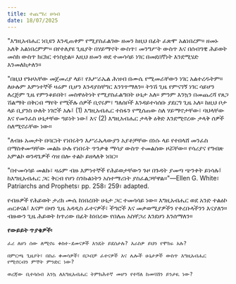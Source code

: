 ```yaml
---
title: ተጨማሪ ሀሳብ
date: 18/07/2025
---
```


"እግዚአብሔር ነቢዩን እንዲጠቀም የሚያስፈልገው ዘመን ከዚህ በፊት ፈጽሞ አልነበረም። ዘመኑ አለቅ አልነበረምም። በየተለያዩ ጊዜያት በሃይማኖት ውስጥ፣ መንግሥት ውስጥ እና በሰብዓዊ ሕይወት መስክ ውስጥ ክርክር ተነስቷል። እዚህ ዘመን ወደ ተመሳሳይ ነገር በመደበኛነት እንደሚሄድ እንመለከታለን።

"በዚህ የጉዞአቸው መጀመሪያ ላይ፣ የእሥራኤል ሕዝብ በሙሴ የሚመራቸውን ነገር አልተረዱትም። ለሁሉም እምነተኞች ዛሬም ቢሆን እንዳያስቸግር እንገጥማለን። ትንሽ ጊዜ የምናገኝ ነገር ሳይሆን ለረጅም ጊዜ የምንቆይበት፣ መስዋዕትነት የሚያስፈልግበት ሁኔታ አለ። ምንም እንኳን በመጨረሻ የጸጋ ሽልማት በቅርብ ማየት የሚችሉ ሰዎች ቢኖሩም፣ ግለሰቦች እንዳይተሳሰቡ ያደርግ ጊዜ አለ። ከዚህ ቦታ ላይ ቢያንስ ሁለት ነገሮች አሉ፤ (1) እግዚአብሔር ተስፋን የሚሰጠው ስለ ሃይማኖታቸው፣ ባህላቸው እና የመንፈስ ሁኔታቸው ዓይነት ነው፤ እና (2) እግዚአብሔር ታላቅ ዕቅድ እንደሚኖረው ታላቅ ሰዎች ስለሚኖራቸው ነው።

"ለብዙ አመታት በባርነት የነበሩትን እሥራኤላውያን አያቶቻቸው በነሱ ላይ የተበላሸ መንፈስ በማስቀመጣቸው መልኩ ሁሉ የነበሩት ጥንቃቄ ማሳያ ውስጥ ተመልሰው ዞሯቸው። የሳሪያና የግብጽ አምልኮ ወንዳጌዎች ሳዝ በሎ ተልኮ ይዘላለቅ ነበር።

"በተመሳሳይ መልኩ፣ ዛሬም ብዙ እምነተኞች የሕይወታቸውን ጉዞ በጉዳት ያመጣ ጭንቀት ይነሳሉ፤ ከእግዚአብሔር ጋር ቅርብ የሆነ ስንኩልነትን አስተማሪነት ያስፈልጋቸዋል።"—Ellen G. White፣ Patriarchs and Prophets፣ pp. 258፣ 259፣ adapted.

የብዙዎች የሕይወት ታሪክ ሙሴ ከነበረበት ሁኔታ ጋር ተመሳሳይ ነው። እግዚአብሔር ወደ አንድ ተልዕኮ ጠርቶናል፤ እናም በዛን ጊዜ አዳዲስ ፈተናዎች፣ ችግሮች እና መቃወሚያዎችን የቀረቡላችንን እናያለን። ብዙውን ጊዜ ሕይወት ከጥሪው በፊት ከነበረው የበለጠ አስቸጋሪ እንደሆነ እንሰማለን።

**የውይይት ጥያቄዎች፡**

`ፈሪ ለሆነ ሰው ለሚኖሩ ቀስተ-ደመናዎች እንዴት ይደሰታሉ? እራስዎ ይህን የሞከሩ አሉ?`

`በምርጫ ጊዜያት፣ በስራ ቀመሳዎች፣ በጋብቻ ፈተናዎች እና ሌሎች ሁኔታዎች ውስጥ እግዚአብሔር የሚኖርብን ምኞት ምንድር ነው?`

`ወረጃው ቢተሳሰብ እንኳ ለእግዚአብሔር ትምክሕተኛ መሆን የተሻለ ከመባሽን ይንታዪ ነው?`